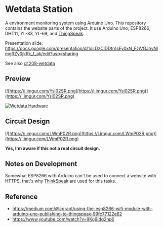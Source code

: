 # Wetdata Station

A environment monitoring system using Arduino Uno. This repository contains the website parts of the project. It use Arduino Uno, ESP8266, DHT11, YL-83, YL-69, and [ThingSpeak](http://thingspeak.com/).

Presentation slide: https://docs.google.com/presentation/d/1oLDzClDDtn1sEy0xN_FziVGJhvNlmgRZy0jkRk_f_ak/edit?usp=sharing

See also [cit208-wetdata](https://github.com/andraantariksa/cit208-wetdata)

## Preview

[![https://i.imgur.com/Ysl02SR.png](https://i.imgur.com/Ysl02SR.png)](https://i.imgur.com/Ysl02SR.png)

[![Wetdata Hardware](http://img.youtube.com/vi/xk9uo5Gr-_w/0.jpg)](http://www.youtube.com/watch?v=xk9uo5Gr-_w "Wetdata Hardware")

## Circuit Design

[![https://i.imgur.com/LWmP02R.png](https://i.imgur.com/LWmP02R.png)](https://i.imgur.com/LWmP02R.png)

**Yes, I'm aware if this not a real circuit design.**

## Notes on Development

Somewhat ESP8266 with Arduino can't be used to connect a website with HTTPS, that's why [ThinkSpeak](https://thingspeak.com/) are used for this tasks.

## Reference

- https://medium.com/@cgrant/using-the-esp8266-wifi-module-with-arduino-uno-publishing-to-thingspeak-99fc77122e82
- https://www.youtube.com/watch?v=9Kg9idg2np0
